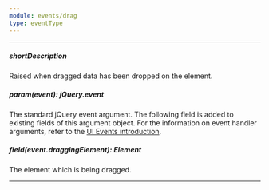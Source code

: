 ```yaml
---
module: events/drag
type: eventType
---
```

---
##### shortDescription
Raised when dragged data has been dropped on the element.

##### param(event): jQuery.event
The standard jQuery event argument. The following field is added to existing fields of this argument object. For the information on event handler arguments, refer to the [UI Events introduction](/api-reference/10%20UI%20Widgets/UI%20Events '/Documentation/ApiReference/UI_Widgets/UI_Events/').

##### field(event.draggingElement): Element
The element which is being dragged.

---
